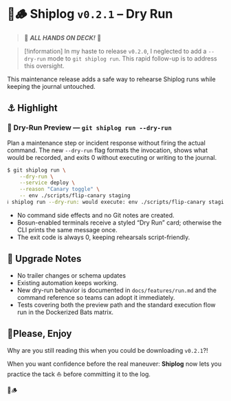 # 🚢🪵 Shiplog `v0.2.1` – Dry Run

> 🫲 ***ALL HANDS ON DECK!*** 🫱

> [!information]
> In my haste to release `v0.2.0`, I neglected to add a `--dry-run` mode to `git shiplog run`. This rapid follow-up is to address this oversight.
 
This maintenance release adds a safe way to rehearse Shiplog runs while keeping the journal untouched.

## ⚓ Highlight

### 🧪 Dry-Run Preview — `git shiplog run --dry-run`

Plan a maintenance step or incident response without firing the actual command. The new `--dry-run` flag formats the invocation, shows what would be recorded, and exits 0 without executing or writing to the journal.

```bash
$ git shiplog run \
    --dry-run \
    --service deploy \
    --reason "Canary toggle" \
    -- env ./scripts/flip-canary staging
ℹ️ shiplog run --dry-run: would execute: env ./scripts/flip-canary staging
```

- No command side effects and no Git notes are created.
- Bosun-enabled terminals receive a styled “Dry Run” card; otherwise the CLI prints the same message once.
- The exit code is always 0, keeping rehearsals script-friendly.

## 🧭 Upgrade Notes

- No trailer changes or schema updates
- Existing automation keeps working.
- New dry-run behavior is documented in `docs/features/run.md` and the command reference so teams can adopt it immediately.
- Tests covering both the preview path and the standard execution flow run in the Dockerized Bats matrix.

## 🚦Please, Enjoy

Why are you still reading this when you could be downloading `v0.2.1`?! 

When you want confidence before the real maneuver: **Shiplog** now lets you practice the tack ⛵️ before committing it to the log. 

🚢🪵
